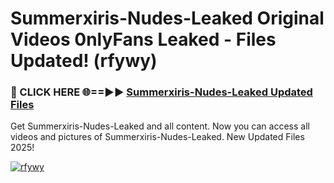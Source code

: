 # Summerxiris-Nudes-Leaked Original Videos 0nlyFans Leaked - Files Updated! (rfywy)

<h3>🔴 CLICK HERE 🌐==►► <a href="https://tinyurl.com/52m3yx9h" rel="nofollow">Summerxiris-Nudes-Leaked Updated Files</a></h3>

Get Summerxiris-Nudes-Leaked and all content. Now you can access all videos and pictures of Summerxiris-Nudes-Leaked. New Updated Files 2025!

[![rfywy](https://i.imgur.com/TnHtlc8.gif)](https://tinyurl.com/52m3yx9h)
